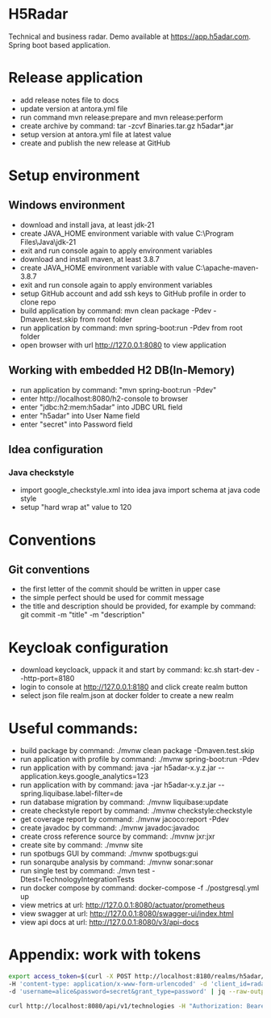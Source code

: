 # H5Radar
Technical and business radar. Demo available at https://app.h5adar.com. Spring boot based application.

# Release application
* add release notes file to docs
* update version at antora.yml file
* run command mvn release:prepare and mvn release:perform
* create archive by command: tar -zcvf Binaries.tar.gz h5adar*.jar
* setup version at antora.yml file at latest value
* create and publish the new release at GitHub

# Setup environment
## Windows environment
* download and install java, at least jdk-21
* create JAVA_HOME environment variable with value C:\Program Files\Java\jdk-21
* exit and run console again to apply environment variables
* download and install maven, at least 3.8.7
* create JAVA_HOME environment variable with value C:\apache-maven-3.8.7
* exit and run console again to apply environment variables
* setup GitHub account and add ssh keys to GitHub profile in order to clone repo
* build application by command: mvn clean package -Pdev -Dmaven.test.skip from root folder
* run application by command: mvn spring-boot:run -Pdev from root folder
* open browser with url http://127.0.0.1:8080 to view application

## Working with embedded H2 DB(In-Memory)
* run application by command: "mvn spring-boot:run -Pdev"
* enter http://localhost:8080/h2-console to browser
* enter "jdbc:h2:mem:h5adar" into JDBC URL field
* enter "h5adar" into User Name field
* enter "secret" into Password field

## Idea configuration
### Java checkstyle
* import google_checkstyle.xml into idea java import schema at java code style
* setup "hard wrap at" value to 120

# Conventions
## Git conventions
* the first letter of the commit should be written in upper case
* the simple perfect should be used for commit message
* the title and description should be provided, for example by command: git commit -m "title" -m "description"

# Keycloak configuration
* download keycloack, uppack it and start by command: kc.sh start-dev --http-port=8180
* login to console at http://127.0.0.1:8180 and click create realm button
* select json file realm.json at docker folder to create a new realm

# Useful commands:
* build package by command: ./mvnw clean package -Dmaven.test.skip
* run application with profile by command: ./mvnw spring-boot:run -Pdev
* run application with by command: java -jar h5adar-x.y.z.jar --application.keys.google_analytics=123
* run application with by command: java -jar h5adar-x.y.z.jar --spring.liquibase.label-filter=de
* run database migration by command: ./mvnw liquibase:update
* create checkstyle report by command: ./mvnw checkstyle:checkstyle
* get coverage report by command: ./mvnw jacoco:report -Pdev
* create javadoc by command: ./mvnw javadoc:javadoc
* create cross reference source by command: ./mvnw jxr:jxr
* create site by command: ./mvnw site
* run spotbugs GUI by command: ./mvnw spotbugs:gui
* run sonarqube analysis by command: ./mvnw sonar:sonar
* run single test by command: ./mvn test -Dtest=TechnologyIntegrationTests
* run docker compose by command: docker-compose -f ./postgresql.yml up
* view metrics at url: http://127.0.0.1:8080/actuator/prometheus
* view swagger at url: http://127.0.0.1:8080/swagger-ui/index.html
* view api docs at url: http://127.0.0.1:8080/v3/api-docs


# Appendix: work with tokens
```bash
export access_token=$(curl -X POST http://localhost:8180/realms/h5adar/protocol/openid-connect/token \
-H 'content-type: application/x-www-form-urlencoded' -d 'client_id=radar&client_secret=secret' \
-d 'username=alice&password=secret&grant_type=password' | jq --raw-output '.access_token' )
  ```

```bash
curl http://localhost:8080/api/v1/technologies -H "Authorization: Bearer "$access_token
```
